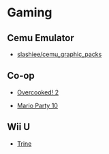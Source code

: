 # Gaming

## Cemu Emulator

- [slashiee/cemu_graphic_packs](https://github.com/slashiee/cemu_graphic_packs)

## Co-op

- [Overcooked! 2](https://store.steampowered.com/app/728880/Overcooked_2/)

- [Mario Party 10](https://www.nintendo.com/games/detail/mario-party-10-wii-u)

## Wii U

- [Trine](<https://en.wikipedia.org/wiki/Trine_(video_game)>)
